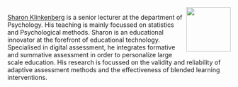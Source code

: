 <img style="float:right; width:100px;" src="http://www.klinkenberg.amsterdam/img/klinkenberg_1.jpg">

[Sharon Klinkenberg](http://www.klinkenberg.amsterdam) is a senior lecturer at the department of Psychology. His teaching is mainly focussed on statistics and Psychological methods. Sharon is an educational innovator at the forefront of educational technology. Specialised in digital assessment, he integrates formative and summative assessment in order to personalize large scale education. His research is focussed on the validity and reliability of adaptive assessment methods and the effectiveness of blended learning interventions.
